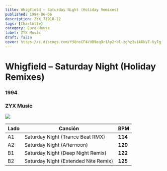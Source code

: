 ```yaml
---
title: Whigfield – Saturday Night (Holiday Remixes)
published: 1994-06-06
description: ZYX 7191R-12
tags: [Charlotte]
category: Euro-House
label: ZYX Music
draft: false
cover: https://i.discogs.com/Y98nsCF4YHB9eqDr1Ap2rbl-zghz3s1kKkVF-VyTg_8/rs:fit/g:sm/q:90/h:600/w:600/czM6Ly9kaXNjb2dz/LWRhdGFiYXNlLWlt/YWdlcy9SLTIxMjc2/MDQtMTQyODg0Nzky/NS00MTUwLmpwZWc.jpeg
---
```


# Whigfield – Saturday Night (Holiday Remixes)

### **1994**

### ZYX Music

![](https://i.discogs.com/Y98nsCF4YHB9eqDr1Ap2rbl-zghz3s1kKkVF-VyTg_8/rs:fit/g:sm/q:90/h:600/w:600/czM6Ly9kaXNjb2dz/LWRhdGFiYXNlLWlt/YWdlcy9SLTIxMjc2/MDQtMTQyODg0Nzky/NS00MTUwLmpwZWc.jpeg)

| Lado | Canción                              | BPM     |
| ---- | ------------------------------------ | ------- |
| A1   | Saturday Night (Trance Beat RMX)     | **114** |
| A2   | Saturday Night (Afternoon)           | **120** |
| B1   | Saturday Night (Deep Night Remix)    | **122** |
| B2   | Saturday Night (Extended Nite Remix) | **125** |

